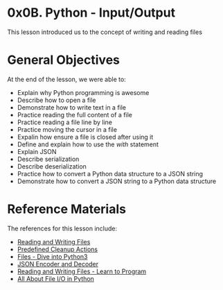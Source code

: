 # 0x0B. Python - Input/Output
This lesson introduced us to the concept of writing and reading files

# General Objectives
At the end of the lesson, we were able to:
- Explain why Python programming is awesome
- Describe how to open a file
- Demonstrate how to write text in a file
- Practice reading the full content of a file
- Practice reading a file line by line
- Practice moving the cursor in a file
- Expalin how ensure a file is closed after using it
- Define and explain how to use the *with* statement
- Explain JSON
- Describe serialization
- Describe deserialization
- Practice how to convert a Python data structure to a JSON string
- Demonstrate how to convert a JSON string to a Python data structure

# Reference Materials
The references for this lesson include:
- [Reading and Writing Files](https://intranet.alxswe.com/rltoken/hFlrZ9E1XROVWcjwwyF52A)
- [Predefined Cleanup Actions](https://intranet.alxswe.com/rltoken/0OZ9fzPRjmKWZsID9IRJSg)
- [Files - Dive into Python3](https://intranet.alxswe.com/rltoken/0osPfNU5d3Shh9PFWgYm9A)
- [JSON Encoder and Decoder](https://intranet.alxswe.com/rltoken/l0B9_pFn1tgBvE7FrT14Zw)
- [Reading and Writing Files - Learn to Program](https://intranet.alxswe.com/rltoken/ZvtAdnUzjnEVu1sjg3m_tQ)
- [All About File I/O in Python](https://intranet.alxswe.com/rltoken/TUatlpPV27S4zPogmQIPnQ)
